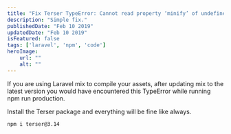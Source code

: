 ```yaml
---
title: "Fix Terser TypeError: Cannot read property ‘minify’ of undefined"
description: "Simple fix."
publishedDate: "Feb 10 2019"
updatedDate: "Feb 10 2019"
isFeatured: false
tags: ['laravel', 'npm', 'code']
heroImage:
    url: ""
    alt: ""
---
```


If you are using Laravel mix to compile your assets, after updating mix to the latest version you would have encountered this TypeError while running npm run production.

Install the Terser package and everything will be fine like always.

```bash
npm i terser@3.14
```

